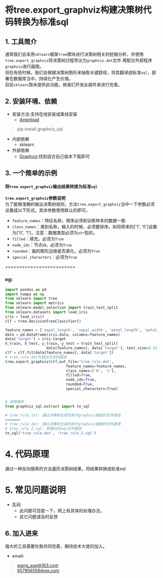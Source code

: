 # 将tree.export_graphviz构建决策树代码转换为标准sql
## 1. 工具简介
通常我们会采用`sklearn`框架`tree`模块进行决策树相关的挖掘分析，并使用`tree.export_graphviz`将决策树过程导出为`graphviz.dot`文件
再配合外部程序`graphviz`进行画图。  
但在有些时候，我们会根据决策树图形来抽取关键路径，将其翻译成标准`sql`，部署在数据库当中，持续化产生价值。  
目前`sklearn`暂未提供此功能，故我们开发此插件来进行完善。

## 2. 安装环境、依赖
- 安装方法:支持在线安装或离线安装
    - [download](https://pypi.org/project/graphviz-sql/)  
> pip install graphviz_sql
- 内部依赖
	- sklearn
- 外部依赖
	- [Graphviz](https://graphviz.gitlab.io/download/):找到适合自己版本下载即可



## 3. 一个简单的示例
#### 将`tree.export_graphviz`输出结果转换为标准`sql` 

**`tree.export_graphviz`参数说明**  
为了能够准确的输出决策树规则，方法`tree.export_graphviz`当中一下参数必须设置成以下形式。其余参数使用默认的即可。
- `feature_names`：特征名称，顺序必须和训练样本的数据一致  
- `class_names`：类别名称，输入的时候，必须要排序。如将原来的['1', '0']设置为['0', '1']，注意：数据类型必须为`str`型的。  
- `filled`：填充，必须为`True`  
- `node_ids`：节点id，必须为`True`  
- `rounded`：画的图形边缘是否美化，必须为`True`  
- `special_characters`：必须为`True`

=========================
### eg:
```python
import pandas as pd
import numpy as np
from sklearn import tree
from sklearn import metrics
from sklearn.model_selection import train_test_split
from sklearn.datasets import load_iris
iris = load_iris()
clf = tree.DecisionTreeClassifier()

feature_names = ['sepal_length', 'sepal_width', 'petal_length', 'petal_width']
data = pd.DataFrame(iris.data, columns=feature_names)
data['target'] = iris.target
X_train, X_test, y_train, y_test = train_test_split(
                   data[feature_names], data['target'], test_size=0.33, random_state=42)
clf = clf.fit(data[feature_names], data['target'])
# tree_rule.dot为输出文件的路径
tree.export_graphviz(clf,out_file='tree_rule.dot',
                            feature_names=feature_names,
                            class_names=['0', '1'],
                            filled=True,
                            node_ids=True,
                            rounded=True,
                            special_characters=True)


# 调用插件  
from graphviz_sql.extract import to_sql 

# tree_rule.txt: 通过决策树生成的用于graphviz画图的文件路径
=======
# tree_rule.dot: 通过决策树生成的用于graphviz画图的文件路径
# tree_rule_2.sql: 转换后的sql文件路径 
to_sql('tree_rule.dot', 'tree_rule_2.sql')
```
# 4. 代码原理
通过一种反向搜索的方法遍历决策树结果，将结果转换成标准sql
# 5. 常见问题说明
- 乱码
	- 此问题可百度一下，网上有具体的处理办法，
	- 其它问题请及时反馈
    
## 6. 加入进来
强大的工具需要你我共同完善，期待技术大佬的加入。

- email:
> wang_xup@163.com  
> 857956556@qq.com
    
